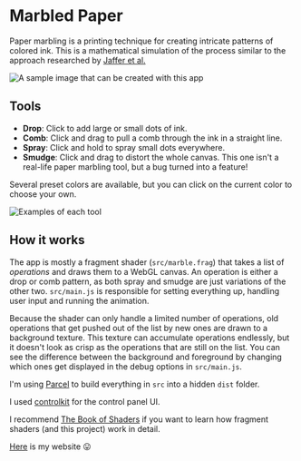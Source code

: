 # Marbled Paper

Paper marbling is a printing technique for creating intricate patterns of colored ink. This is a mathematical simulation of the process similar to the approach researched by [Jaffer et al.](http://people.csail.mit.edu/jaffer/Marbling/)

![A sample image that can be created with this app](https://cdn.glitch.com/4bad5cba-d20c-4781-9a59-72e7c21169da%2FScreen%20Shot%202019-03-15%20at%2012.19.04%20AM.png?1552623566016)

## Tools

- **Drop**: Click to add large or small dots of ink.
- **Comb**: Click and drag to pull a comb through the ink in a straight line.
- **Spray**: Click and hold to spray small dots everywhere.
- **Smudge**: Click and drag to distort the whole canvas. This one isn't a real-life paper marbling tool, but a bug turned into a feature!

Several preset colors are available, but you can click on the current color to choose your own.

![Examples of each tool](https://cdn.glitch.com/4bad5cba-d20c-4781-9a59-72e7c21169da%2Ftools.jpg?1552625637853)

## How it works

The app is mostly a fragment shader (`src/marble.frag`) that takes a list of *operations* and draws them to a WebGL canvas. An operation is either a drop or comb pattern, as both spray and smudge are just variations of the other two. `src/main.js` is responsible for setting everything up, handling user input and running the animation.

Because the shader can only handle a limited number of operations, old operations that get pushed out of the list by new ones are drawn to a background texture. This texture can accumulate operations endlessly, but it doesn't look as crisp as the operations that are still on the list. You can see the difference between the background and foreground by changing which ones get displayed in the debug options in `src/main.js`.

I'm using [Parcel](https://parceljs.org) to build everything in `src` into a hidden `dist` folder.

I used [controlkit](https://github.com/automat/controlKit.js) for the control panel UI.

I recommend [The Book of Shaders](https://thebookofshaders.com) if you want to learn how fragment shaders (and this project) work in detail.

[Here](https://jonasluebbers.com) is my website 😛
